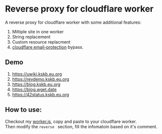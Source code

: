 # Reverse proxy for cloudflare worker
A reverse proxy for cloudflare worker with some additional features:
1. Miltiple site in one worker
2. String replacement
3. Custom resource replacment
3. [cloudflare email-protection](https://support.cloudflare.com/hc/en-us/articles/200170016-What-is-Email-Address-Obfuscation-) bypass.

## Demo
1. https://uwiki.kskb.eu.org 
1. https://revdemo.kskb.eu.org
1. https://blog.kskb.eu.org
1. https://blog.wget.date
1. https://42status.kskb.eu.org

## How to use:

Checkout my [worker.js](https://github.com/KusakabeSi/cf-revpxy/blob/main/worker.js), copy and paste to your cloudflare worker.  
Then modify the `reverse ` section, fill the infomatoin based on it's comment.
